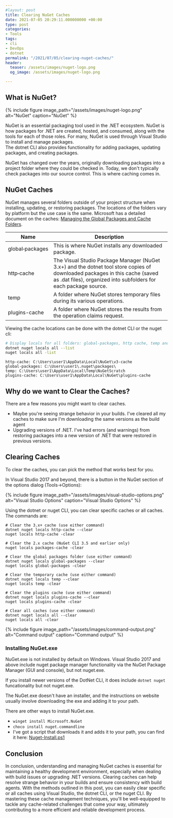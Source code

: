 ```yaml
---
#layout: post
title: Clearing NuGet Caches
date: 2021-07-05 20:29:11.000000000 +00:00
type: post
categories:
- Tools
tags:
- cli
- DevOps
- dotnet
permalink: "/2021/07/05/clearing-nuget-caches/"
header:
  teaser: /assets/images/nuget-logo.png
  og_image: /assets/images/nuget-logo.png

---
```

## What is NuGet?

{% include figure image_path="/assets/images/nuget-logo.png" alt="NuGet" caption="NuGet" %}

NuGet is an essential packaging tool used in the .NET ecosystem. NuGet is how packages for .NET are created, hosted, and consumed, along with the tools for each of those roles. For many, NuGet is used through Visual Studio to install and manage packages.  
The dotnet CLI also provides functionality for adding packages, updating packages, and creating packages.

NuGet has changed over the years, originally downloading packages into a project folder where they could be checked in. Today, we don't typically check packages into our source control. This is where caching comes in.

## NuGet Caches

NuGet manages several folders outside of your project structure when installing, updating, or restoring packages. The locations of the folders vary by platform but the use case is the same. Microsoft has a detailed document on the caches: [Managing the Global Packages and Cache Folders](https://docs.microsoft.com/en-us/nuget/consume-packages/managing-the-global-packages-and-cache-folders).

| Name | Description |
| --- | --- |
| global‑packages | This is where NuGet installs any downloaded package. |
| http‑cache | The Visual Studio Package Manager (NuGet 3.x+) and the dotnet tool store copies of downloaded packages in this cache (saved as .dat files), organized into subfolders for each package source. |
| temp | A folder where NuGet stores temporary files during its various operations. |
| plugins-cache | A folder where NuGet stores the results from the operation claims request. |

Viewing the cache locations can be done with the dotnet CLI or the nuget cli:

```bash
# Display locals for all folders: global-packages, http cache, temp and plugins cache
dotnet nuget locals all --list
nuget locals all -list
```

```
http-cache: C:\Users\user1\AppData\Local\NuGet\v3-cache
global-packages: C:\Users\user1\.nuget\packages\
temp: C:\Users\user1\AppData\Local\Temp\NuGetScratch
plugins-cache: C:\Users\user1\AppData\Local\NuGet\plugins-cache
```

## Why do we want to Clear the Caches?

There are a few reasons you might want to clear caches.

*   Maybe you're seeing strange behavior in your builds. I've cleared all my caches to make sure I'm downloading the same versions as the build agent
*   Upgrading versions of .NET. I've had errors (and warnings) from restoring packages into a new version of .NET that were restored in previous versions.

## Clearing Caches

To clear the caches, you can pick the method that works best for you.

In Visual Studio 2017 and beyond, there is a button in the NuGet section of the options dialog (Tools->Options):  

{% include figure image_path="/assets/images/visual-studio-options.png" alt="Visual Studio Options" caption="Visual Studio Options" %}

Using the dotnet or nuget CLI, you can clear specific caches or all caches. The commands are:

```
# Clear the 3.x+ cache (use either command)
dotnet nuget locals http-cache --clear
nuget locals http-cache -clear

# Clear the 2.x cache (NuGet CLI 3.5 and earlier only)
nuget locals packages-cache -clear

# Clear the global packages folder (use either command)
dotnet nuget locals global-packages --clear
nuget locals global-packages -clear

# Clear the temporary cache (use either command)
dotnet nuget locals temp --clear
nuget locals temp -clear

# Clear the plugins cache (use either command)
dotnet nuget locals plugins-cache --clear
nuget locals plugins-cache -clear

# Clear all caches (use either command)
dotnet nuget locals all --clear
nuget locals all -clear
```

{% include figure image_path="/assets/images/command-output.png" alt="Command output" caption="Command output" %}

### Installing NuGet.exe

NuGet.exe is not installed by default on Windows. Visual Studio 2017 and above include nuget package manager functionality via the NuGet Package Manager (GUI and console), but not nuget.exe. 

If you install newer versions of the DotNet CLI, it does include `dotnet nuget` funcationality but not nuget.exe.

The NuGet.exe doesn't have an installer, and the instructions on website usually involve downloading the exe and adding it to your path.  

There are other ways to install NuGet.exe.
- `winget install Microsoft.NuGet`
- `choco install nuget.commandline`
- I've got a script that downloads it and adds it to your path, you can find it here: [Nuget-Install.ps1](https://gist.github.com/Codebytes/1ae354e736c88adef5b6f802597e3101)

## Conclusion

In conclusion, understanding and managing NuGet caches is essential for maintaining a healthy development environment, especially when dealing with build issues or upgrading .NET versions. Clearing caches can help resolve strange behavior in your builds and ensure consistency with build agents. With the methods outlined in this post, you can easily clear specific or all caches using Visual Studio, the dotnet CLI, or the nuget CLI. By mastering these cache management techniques, you'll be well-equipped to tackle any cache-related challenges that come your way, ultimately contributing to a more efficient and reliable development process.